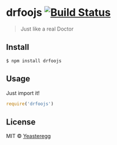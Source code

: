 # drfoojs [![Build Status](https://travis-ci.org/YeasterEgg/drfoojs.svg?branch=master)](https://travis-ci.org/YeasterEgg/drfoojs)

> Just like a real Doctor

## Install

```
$ npm install drfoojs
```

## Usage

Just import it!

```js
require('drfoojs')
```

## License

MIT © [Yeasteregg](https://grokked.it)
